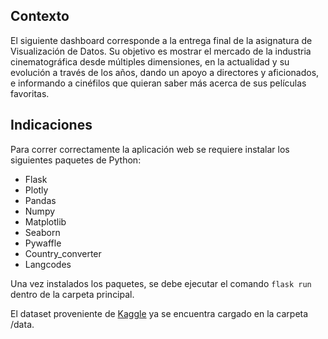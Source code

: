 ## Contexto

El siguiente dashboard corresponde a la entrega final de la asignatura de Visualización de Datos. Su objetivo es mostrar el mercado de la industria cinematográfica desde múltiples dimensiones, en la actualidad y su evolución a través de los años, dando un apoyo a directores y aficionados, e informando a cinéfilos que quieran saber más acerca de sus películas favoritas.


## Indicaciones

Para correr correctamente la aplicación web se requiere instalar los siguientes paquetes de Python:
* Flask
* Plotly
* Pandas
* Numpy
* Matplotlib
* Seaborn
* Pywaffle
* Country_converter
* Langcodes

Una vez instalados los paquetes, se debe ejecutar el comando `flask run` dentro de la carpeta principal.

El dataset proveniente de [Kaggle](https://www.kaggle.com/datasets/alanvourch/tmdb-movies-daily-updates) ya se encuentra cargado en la carpeta /data.

